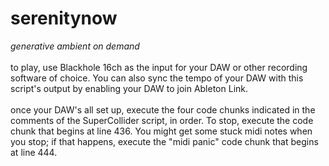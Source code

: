# serenitynow
<em>generative ambient on demand</em>
<br>
<br>
to play, use Blackhole 16ch as the input for your DAW or other recording software of choice. You can also sync the tempo of your DAW with this script's output by enabling your DAW to join Ableton Link.
<br>
<br>
once your DAW's all set up, execute the four code chunks indicated in the comments of the SuperCollider script, in order. To stop, execute the code chunk that begins at line 436. You might get some stuck midi notes when you stop; if that happens, execute the "midi panic" code chunk that begins at line 444.
